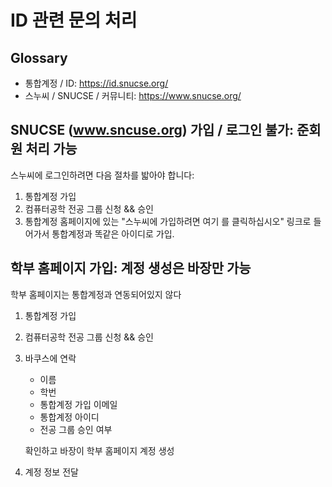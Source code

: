 # ID 관련 문의 처리

## Glossary
- 통합계정 / ID: https://id.snucse.org/
- 스누씨 / SNUCSE / 커뮤니티: https://www.snucse.org/

## SNUCSE (www.sncuse.org) 가입 / 로그인 불가: 준회원 처리 가능
스누씨에 로그인하려면 다음 절차를 밟아야 합니다:

1.  통합계정 가입
2.  컴퓨터공학 전공 그룹 신청 && 승인
3.  통합계정 홈페이지에 있는 "스누씨에 가입하려면 여기 를 클릭하십시오" 링크로
    들어가서 통합계정과 똑같은 아이디로 가입.

## 학부 홈페이지 가입: 계정 생성은 바장만 가능
학부 홈페이지는 통합계정과 연동되어있지 않다

1.  통합계정 가입
2.  컴퓨터공학 전공 그룹 신청 && 승인
3.  바쿠스에 연락

    - 이름
    - 학번
    - 통합계정 가입 이메일
    - 통합계정 아이디
    - 전공 그룹 승인 여부

    확인하고 바장이 학부 홈페이지 계정 생성
4.  계정 정보 전달
